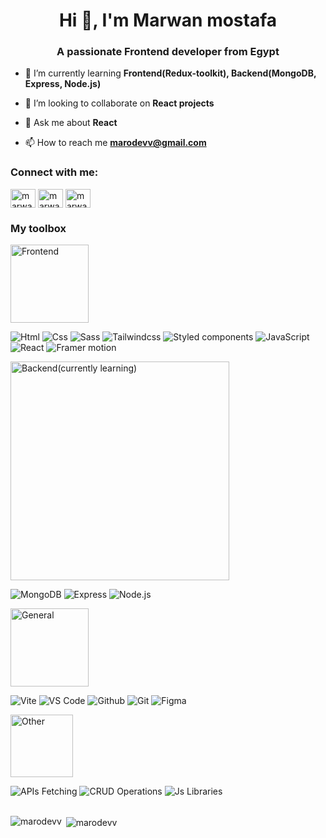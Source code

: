 <h1 align="center">Hi 👋, I'm Marwan mostafa</h1>
<h3 align="center">A passionate Frontend developer from Egypt</h3>

- 🌱 I’m currently learning **Frontend(Redux-toolkit), Backend(MongoDB, Express, Node.js)**

- 👯 I’m looking to collaborate on **React projects**

- 💬 Ask me about **React**

- 📫 How to reach me **marodevv@gmail.com**

<h3 align="left">Connect with me:</h3>
<p align="left">    
<a href="https://linkedin.com/in/marwan-mostafa-4ba111210" target="blank"><img align="center" src="https://raw.githubusercontent.com/rahuldkjain/github-profile-readme-generator/master/src/images/icons/Social/linked-in-alt.svg" alt="marwan-mostafa-4ba111210" height="30" width="40" /></a>
<a href="https://fb.com/marwanmostafa24" target="blank"><img align="center" src="https://raw.githubusercontent.com/rahuldkjain/github-profile-readme-generator/master/src/images/icons/Social/facebook.svg" alt="marwanmostafa24" height="30" width="40" /></a>
<a href="https://instagram.com/marwan_mostafa24" target="blank"><img align="center" src="https://raw.githubusercontent.com/rahuldkjain/github-profile-readme-generator/master/src/images/icons/Social/instagram.svg" alt="marwan_mostafa24" height="30" width="40" /></a>

<h3 align="left">My toolbox</h3>
<div>
  <p> 
     <img alt="Frontend" src="https://img.shields.io/badge/-Frontend-important" width="125">
  </p>
  
  <span>
     <img alt="Html" src="https://img.shields.io/badge/-html5-green?logo=html5&amp;style=for-the-badge">
  </span>
  
  <span>
     <img alt="Css" src="https://img.shields.io/badge/-Css-green?style=for-the-badge?logo=css">
  </span>
  
  <span>
     <img alt="Sass" src="https://img.shields.io/badge/-Sass-green?style=for-the-badge?logo=sass">
  </span>
  
  <span>
     <img alt="Tailwindcss" src="https://img.shields.io/badge/-Tailwindcss-green?style=for-the-badge?logo=tailwind-css">
  </span>
  
  <span>
     <img alt="Styled components" src="https://img.shields.io/badge/-Styled components-green?style=for-the-badge">
  </span>

  <span>
     <img alt="JavaScript" src="https://img.shields.io/badge/-JavaScript-green?style=for-the-badge">
  </span>

  <span>
     <img alt="React" src="https://img.shields.io/badge/-React-green?style=for-the-badge">
  </span>

  <span >
     <img alt="Framer motion" src="https://img.shields.io/badge/-Framer motion-green?style=for-the-badge">
  </span>

  <p>
     <img alt="Backend(currently learning)" src="https://img.shields.io/badge/-Backend(currently learning)-inactive" width="350">
  </p>
  
  <span> 
     <img alt="MongoDB" src="https://img.shields.io/badge/-MongoDB-green?style=for-the-badge">
  </span>
  
  <span>
     <img alt="Express" src="https://img.shields.io/badge/-Express-green?style=for-the-badge">
  </span>
  
  <span>
     <img alt="Node.js" src="https://img.shields.io/badge/-Node.js-green?style=for-the-badge">
  </span>

  <p>
     <img alt="General" src="https://img.shields.io/badge/-General-important"  width="125">
  </p>


  <span>
     <img alt="Vite" src="https://img.shields.io/badge/-Vite-green?style=for-the-badge">
  </span>
  
  <span>
     <img alt="VS Code" src="https://img.shields.io/badge/-VS Code-green?style=for-the-badge">
  </span>
  
  <span>
     <img alt="Github" src="https://img.shields.io/badge/-Github-green?style=for-the-badge">
  </span>
  
  <span>
     <img alt="Git" src="https://img.shields.io/badge/-Git-green?style=for-the-badge">
  </span>
  
  <span>
     <img alt="Figma" src="https://img.shields.io/badge/-Figma-green?style=for-the-badge">
  </span>

  <p>
     <img alt="Other" src="https://img.shields.io/badge/-Other-important" width="100">
  </p>
  
  <span>
     <img alt="APIs Fetching" src="https://img.shields.io/badge/-APIs Fetching-green?style=for-the-badge">
  </span>
  
  <span>
     <img alt="CRUD Operations" src="https://img.shields.io/badge/-CRUD Operations-green?style=for-the-badge">
  </span>
  
  <span>
     <img alt="Js Libraries" src="https://img.shields.io/badge/-Js Libraries-green?style=for-the-badge">
  </span>
  
</div>

<br />

<p><img align="left" src="https://github-readme-stats.vercel.app/api/top-langs?username=marodevv&show_icons=true&locale=en&layout=compact" alt="marodevv" /></p>

<p>&nbsp;<img align="center" src="https://github-readme-stats.vercel.app/api?username=marodevv&show_icons=true&locale=en" alt="marodevv" /></p>

